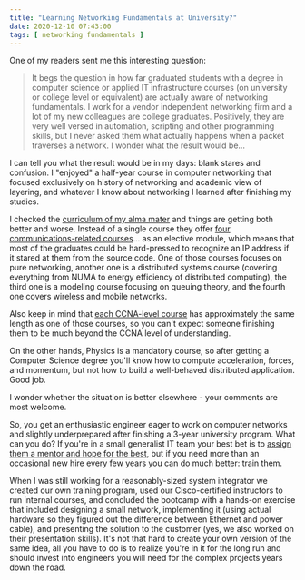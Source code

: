 ```yaml
---
title: "Learning Networking Fundamentals at University?"
date: 2020-12-10 07:43:00
tags: [ networking fundamentals ]
---
```

One of my readers sent me this interesting question:

> It begs the question in how far graduated students with a degree in computer science or applied IT infrastructure courses (on university or college level or equivalent) are actually aware of networking fundamentals. I work for a vendor independent networking firm and a lot of my new colleagues are college graduates. Positively, they are very well versed in automation, scripting and other programming skills, but I never asked them what actually happens when a packet traverses a network. I wonder what the result would be...

I can tell you what the result would be in my days: blank stares and confusion. I "enjoyed" a half-year course in computer networking that focused exclusively on history of networking and academic view of layering, and whatever I know about networking I learned after finishing my studies.
<!--more-->
I checked the [curriculum of my alma mater](https://www.fri.uni-lj.si/upload/Slike/predmetniki/2020EN_BUN_RI.pdf) and things are getting both better and worse. Instead of a single course they offer [four communications-related courses](https://www.fri.uni-lj.si/upload/Zborniki/1000468_BUN_RI_UNP_Ra%C4%8Dunalni%C5%A1tvo%20-%20Copy%202.pdf)... as an elective module, which means that most of the graduates could be hard-pressed to recognize an IP address if it stared at them from the source code. One of those courses focuses on pure networking, another one is a distributed systems course (covering everything from NUMA to energy efficiency of distributed computing), the third one is a modeling course focusing on queuing theory, and the fourth one covers wireless and mobile networks.

Also keep in mind that [each CCNA-level course](https://www.netacad.com/courses/networking) has approximately the same length as one of those courses, so you can't expect someone finishing them to be much beyond the CCNA level of understanding.

On the other hands, Physics is a mandatory course, so after getting a Computer Science degree you'll know how to compute acceleration, forces, and momentum, but not how to build a well-behaved distributed application. Good job.

I wonder whether the situation is better elsewhere - your comments are most welcome.

So, you get an enthusiastic engineer eager to work on computer networks and slightly underprepared after finishing a 3-year university program. What can you do? If you're in a small generalist IT team your best bet is to [assign them a mentor and hope for the best](https://www.ipspace.net/Developing_engineers_through_the_mentoring_process), but if you need more than an occasional new hire every few years you can do much better: train them.

When I was still working for a reasonably-sized system integrator we created our own training program, used our Cisco-certified instructors to run internal courses, and concluded the bootcamp with a hands-on exercise that included designing a small network, implementing it (using actual hardware so they figured out the difference between Ethernet and power cable), and presenting the solution to the customer (yes, we also worked on their presentation skills). It's not that hard to create your own version of the same idea, all you have to do is to realize you're in it for the long run and should invest into engineers you will need for the complex projects years down the road.
